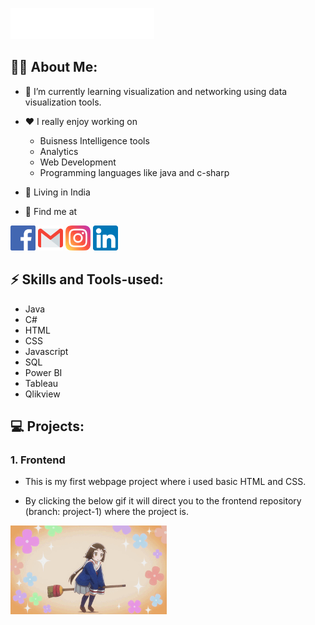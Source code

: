 ![Hi there, How are you doing?](Header/banner-2.svg)

## 🐱‍👤 About Me:
- 🌱 I’m currently learning visualization and networking using data visualization tools. 

- ❤️ I really enjoy working on 
  - Buisness Intelligence tools
  - Analytics
  - Web Development
  - Programming languages like java and c-sharp
  
- 🏡 Living in India

- 📌 Find me at 
 
<a href="https://www.facebook.com/mathesh.kumar.142/"><img src=Header/Icons/facebook.png alt='facebook' height='40'></a>
<a href="matheshkumar099@gmail.com"><img src=Header/Icons/gmail.png alt='gmail' height='40'></a>
<a href="https://www.instagram.com/mathesh__kumar/"><img src=Header/Icons/instagram.png alt='insta' height='40'></a>
<a href="https://www.linkedin.com/in/mathesh-kumar-106320161/"><img src=Header/Icons/linkedin.png alt='linkedin' height='40'></a>


## ⚡️ Skills and Tools-used:
* Java
* C#
* HTML
* CSS
* Javascript
* SQL
* Power BI
* Tableau
* Qlikview

## 💻 Projects:
### 1. Frontend
- This is my first webpage project where i used basic HTML and CSS.

- By clicking the below gif it will direct you to the frontend repository (branch: project-1) where the project is.

<a href="https://github.com/Mathesh099/frontend/tree/Project-1"><img src="Anime girl/Anime girl.gif" width="250" ></a>


